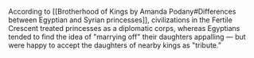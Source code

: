 According to [[Brotherhood of Kings by Amanda Podany#Differences between Egyptian and Syrian princesses]], civilizations in the Fertile Crescent treated princesses as a diplomatic corps, whereas Egyptians tended to find the idea of "marrying off" their daughters appalling — but were happy to accept the daughters of nearby kings as "tribute.” 